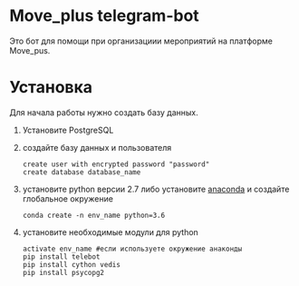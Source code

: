 # Move_plus telegram-bot

Это бот для помощи при организациии мероприятий на платформе Move_pus.

Установка
=========

Для начала работы нужно создать базу данных.

1) Установите PostgreSQL

2) создайте базу данных и пользователя
   ```shell script
   create user with encrypted password "password"
   create database database_name
   ```
    
3) установите python версии 2.7 либо установите [anaconda](https://www.anaconda.com/products/individual)
 и создайте глобальное окружение 
    ```shell script
    conda create -n env_name python=3.6
    ```
4) установите необходимые модули для python
    ```shell script
    activate env_name #если используете окружение анаконды
    pip install telebot
    pip install cython vedis
    pip install psycopg2
    ```
